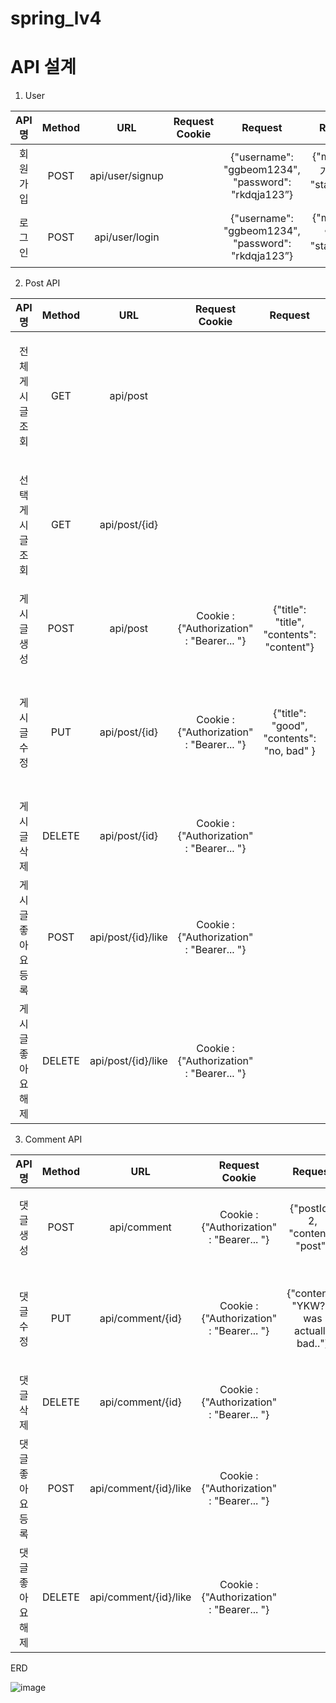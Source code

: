 # spring_lv4

# API 설계

1. User 

|API 명|Method|URL|Request Cookie|Request|Response|Response Cookie|
|:---:|:---:|:---:|:---:|:---:|:---:|:---:|
|회원가입|POST|api/user/signup||{"username": "ggbeom1234", "password": "rkdqja123”}|{"msg": "회원가입 성공", "statusCode": 200}||
|로그인|POST|api/user/login||{"username": "ggbeom1234", "password": "rkdqja123”}|{"msg": "로그인 성공", "statusCode": 200}|Cookie : {"Authorization" : "Bearer... "}|


2. Post API

|API 명|Method|URL|Request Cookie|Request|Response|Response Cookie|
|:---:|:---:|:---:|:---:|:---:|:---:|:---:|
|전체 게시글 조회|GET|api/post|||[ {"title": "title", "username": "ggbeom1234", "contents": "content", "createdAt": "2023-06-28T10:00:04.032185", "modifiedAt": "2023-06-28T10:00:04.032185", "commentList": [] },  ]||
|선택 게시글 조회|GET|api/post/{id}|||{"title": "title", "username": "ggbeom1234", "contents": "content", "createdAt": "2023-06-28T10:00:04.032185", "modifiedAt": "2023-06-28T10:00:04.032185", "commentList": [] }||
|게시글 생성|POST|api/post|Cookie : {"Authorization" : "Bearer... "}|{"title": "title", "contents": "content"}||
|게시글 수정|PUT|api/post/{id}|Cookie : {"Authorization" : "Bearer... "}|{"title": "good", "contents": "no, bad" }|{"title": "good", "username": "ggbeom1234", "contents": "no, bad", "createdAt": "2023-06-28T09:59:48.081672", "modifiedAt": "2023-06-28T10:00:56.0170722", "commentList": [] }||
|게시글 삭제|DELETE|api/post/{id}|Cookie : {"Authorization" : "Bearer... "}||{"msg": "게시글 삭제 성공", "statusCode": 200}||
|게시글 좋아요 등록|POST|api/post/{id}/like|Cookie : {"Authorization" : "Bearer... "}||{"msg": "게시글 좋아오 성공", "statusCode": 200}||
|게시글 좋아요 해제|DELETE|api/post/{id}/like|Cookie : {"Authorization" : "Bearer... "}||{{"msg": "게시글 좋아요 취소", "statusCode": 200}

3. Comment API

|API 명|Method|URL|Request Cookie|Request|Response|Response Cookie|
|:---:|:---:|:---:|:---:|:---:|:---:|:---:|
|댓글 생성|POST|api/comment|Cookie : {"Authorization" : "Bearer... "}|{"postId": 2, "content": "post"}|{"commentId": 1, "username": "part", "content": "nice post"}||
|댓글 수정|PUT|api/comment/{id}|Cookie : {"Authorization" : "Bearer... "}|{"content": "YKW? it was actually bad.."}|{"commentId": 1, "username": "part", "content": "YKW? it was actually bad.."}||
|댓글 삭제|DELETE|api/comment/{id}|Cookie : {"Authorization" : "Bearer... "}||{"msg": "댓글 삭제 성공", "statusCode": 200}||
|댓글 좋아요 등록|POST|api/comment/{id}/like|Cookie : {"Authorization" : "Bearer... "}||{"msg": "댓글 좋아요 성공", "statusCode": 200}||
|댓글 좋아요 해제|DELETE|api/comment/{id}/like|Cookie : {"Authorization" : "Bearer... "}||{{"msg": "댓글 좋아요 취소", "statusCode": 200}


ERD



![image](https://github.com/bor1gunbbang/spring_lv4/assets/79289862/136326c7-4e05-4c9f-9ba0-f8960ee33527)
